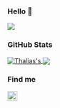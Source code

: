 ### Hello :raising_hand:

<!--
**thaliaberger/thaliaberger** is a ✨ _special_ ✨ repository because its `README.md` (this file) appears on your GitHub profile.

Here are some ideas to get you started:

- 🔭 I’m currently working on ...
- 🌱 I’m currently learning ...
- 👯 I’m looking to collaborate on ...
- 🤔 I’m looking for help with ...
- 💬 Ask me about ...
- 📫 How to reach me: ...
- 😄 Pronouns: ...
- ⚡ Fun fact: ...
-->
<img src="https://i.ibb.co/V99kmwR/GitHub.png" usemap="#image-map">
<map name="image-map">
    <area target="_blank" alt="portfolio" href="https://thaliaberger.vercel.app/" coords="1354,127,81" shape="circle">
</map>


### GitHub Stats

<a href="https://github.com/thaliaberger/thaliaberger">
  <img align="center" src="https://github-readme-stats.vercel.app/api/top-langs/?username=thaliaberger&hide=java,html&title_color=ffffff&text_color=c9cacc&icon_color=2bbc8a&bg_color=59405C" alt=Thalias's GitHub Stats" />
</a>
<a href="https://github.com/thaliaberger/thaliaberger">
  <img align="center" src="https://github-readme-stats.vercel.app/api?username=thaliaberger&show_icons=true&line_height=27&count_private=true&title_color=ffffff&text_color=c9cacc&icon_color=ffffff&bg_color=59405C" />
</a>

### Find me 

<a target="_blank" href="https://www.linkedin.com/in/thaliaberger/">
  <img align="center" alt="LinkdeIN" width="22px" src="https://cdn.jsdelivr.net/npm/simple-icons@v3/icons/linkedin.svg" />
</a>
